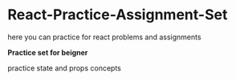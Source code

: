# React-Practice-Assignment-Set
here you can practice for react problems and assignments

**Practice set for beigner**

practice state and props concepts
